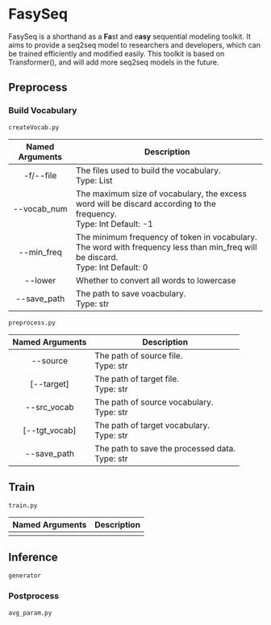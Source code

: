 # FasySeq

FasySeq is a shorthand as a **Fa**st and e**asy** sequential modeling toolkit. It aims to provide a seq2seq model to researchers and developers, which can be trained efficiently and modified easily. This toolkit is based on Transformer(), and will add more seq2seq models in the future.

## Preprocess

### Build Vocabulary

``createVocab.py``

| Named Arguments | Description                                                  |
| :-------------: | ------------------------------------------------------------ |
|    -f/--file    | The files used to build the vocabulary.<br />Type: List      |
|   --vocab_num   | The maximum size of vocabulary, the excess word will be discard according to the frequency.<br />Type: Int    Default: -1 |
|   --min_freq    | The minimum frequency of token in vocabulary. The word with frequency less than min_freq will be discard.<br />Type: Int     Default: 0 |
|     --lower     | Whether to convert all words to lowercase                    |
|   --save_path   | The path to save voacbulary.<br />Type: str                  |

``preprocess.py``

| Named Arguments | Description                                         |
| :-------------: | --------------------------------------------------- |
|    --source     | The path of source file.<br />Type: str             |
|   [--target]    | The path of target file.<br />Type: str             |
|   --src_vocab   | The path of source vocabulary.<br />Type: str       |
|  [--tgt_vocab]  | The path of target vocabulary.<br />Type: str       |
|   --save_path   | The path to save the processed data.<br />Type: str |



## Train

``train.py``

| Named Arguments | Description |
| --------------- | ----------- |
|                 |             |



## Inference

``generator``

### Postprocess

``avg_param.py``

